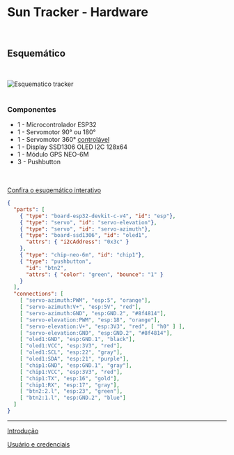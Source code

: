 <div class="md-main">

# Sun Tracker - Hardware

<br>

## Esquemático
<br>
<div class="column-right">

![Esquematico tracker](img/documentation/schematic-tracker.png)
<br>
<br>

### Componentes
- 1 - Microcontrolador ESP32
- 1 - Servomotor 90° ou 180°
- 1 - Servomotor 360° [controlável](https://pt.aliexpress.com/item/1005008259401105.html?spm=a2g0o.productlist.main.41.5598UkxmUkxmF1&algo_pvid=56425c03-2d39-49f8-a6f4-5c6d0dce9d12&algo_exp_id=56425c03-2d39-49f8-a6f4-5c6d0dce9d12-20&pdp_ext_f=%7B%22order%22%3A%22-1%22%2C%22eval%22%3A%221%22%7D&pdp_npi=4%40dis%21BRL%21133.83%21104.39%21%21%2121.38%2116.68%21%402101ea7117376494515758319ec21b%2112000044397457646%21sea%21BR%214518787377%21X&curPageLogUid=p2GNsVnCN0Vn&utparam-url=scene%3Asearch%7Cquery_from%3A#nav-description&)
- 1 - Display SSD1306 OLED I2C 128x64
- 1 - Módulo GPS NEO-6M
- 3 - Pushbutton

<br>
<br>

<a href="https://wokwi.com/projects/419537550126226433" target="_blank">
  Confira o esuqemático interativo
</a>

</div>

```json
{
  "parts": [
    { "type": "board-esp32-devkit-c-v4", "id": "esp"},
    { "type": "servo", "id": "servo-elevation"},
    { "type": "servo", "id": "servo-azimuth"},
    { "type": "board-ssd1306", "id": "oled1", 
      "attrs": { "i2cAddress": "0x3c" }
    },
    { "type": "chip-neo-6m", "id": "chip1"},
    { "type": "pushbutton",
      "id": "btn2",
      "attrs": { "color": "green", "bounce": "1" }
    }
  ],
  "connections": [
    [ "servo-azimuth:PWM", "esp:5", "orange"],
    [ "servo-azimuth:V+", "esp:5V", "red"],
    [ "servo-azimuth:GND", "esp:GND.2", "#8f4814"],
    [ "servo-elevation:PWM", "esp:18", "orange"],
    [ "servo-elevation:V+", "esp:3V3", "red", [ "h0" ] ],
    [ "servo-elevation:GND", "esp:GND.2", "#8f4814"],
    [ "oled1:GND", "esp:GND.1", "black"],
    [ "oled1:VCC", "esp:3V3", "red"],
    [ "oled1:SCL", "esp:22", "gray"],
    [ "oled1:SDA", "esp:21", "purple"],
    [ "chip1:GND", "esp:GND.1", "gray"],
    [ "chip1:VCC", "esp:3V3", "red"],
    [ "chip1:TX", "esp:16", "gold"],
    [ "chip1:RX", "esp:17", "gray"],
    [ "btn2:2.l", "esp:23", "green"],
    [ "btn2:1.l", "esp:GND.2", "blue"]
  ]
}
```

</div>

<div class="bottom-navigation">
<hr>
  <div class="navigation-container">
    <div class="control left">
    
[<i class='bx bx-chevron-left'></i>Introdução](tracker/index.md)
    </div>
    <div class="control right">

[Usuário e credenciais<i class='bx bx-chevron-right' /></i>](tracker/tutorial/step-02.md)
    </div>
  </div>
</div>
